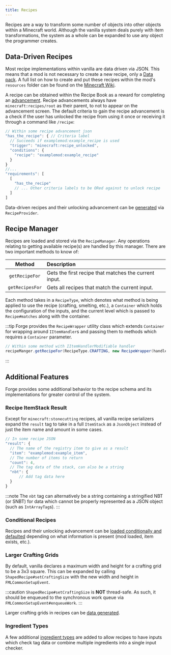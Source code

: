 ```yaml
---
title: Recipes
---
```


Recipes are a way to transform some number of objects into other objects within a Minecraft world. Although the vanilla system deals purely with item transformations, the system as a whole can be expanded to use any object the programmer creates.

## Data-Driven Recipes

Most recipe implementations within vanilla are data driven via JSON. This means that a mod is not necessary to create a new recipe, only a [Data pack][datapack]. A full list on how to create and put these recipes within the mod's `resources` folder can be found on the [Minecraft Wiki][wiki].

A recipe can be obtained within the Recipe Book as a reward for completing an [advancement][advancement]. Recipe advancements always have `minecraft:recipes/root` as their parent, to not to appear on the advancement screen. The default criteria to gain the recipe advancement is a check if the user has unlocked the recipe from using it once or receiving it through a command like `/recipe`:

```js
// Within some recipe advancement json
"has_the_recipe": { // Criteria label
  // Succeeds if examplemod:example_recipe is used
  "trigger": "minecraft:recipe_unlocked",
  "conditions": {
    "recipe": "examplemod:example_recipe"
  }
}
//...
"requirements": [
  [
    "has_the_recipe"
    // ... Other criteria labels to be ORed against to unlock recipe
  ]
]
```

Data-driven recipes and their unlocking advancement can be [generated][datagen] via `RecipeProvider`.

## Recipe Manager

Recipes are loaded and stored via the `RecipeManager`. Any operations relating to getting available recipe(s) are handled by this manager. There are two important methods to know of:

 Method         | Description
 :---:          | :---
`getRecipeFor`  | Gets the first recipe that matches the current input.
`getRecipesFor` | Gets all recipes that match the current input.

Each method takes in a `RecipeType`, which denotes what method is being applied to use the recipe (crafting, smelting, etc.), a `Container` which holds the configuration of the inputs, and the current level which is passed to `Recipe#matches` along with the container.

:::tip
Forge provides the `RecipeWrapper` utility class which extends `Container` for wrapping around `IItemHandler`s and passing them to methods which requires a `Container` parameter.

```java
// Within some method with IItemHandlerModifiable handler
recipeManger.getRecipeFor(RecipeType.CRAFTING, new RecipeWrapper(handler), level);
```
:::

## Additional Features

Forge provides some additional behavior to the recipe schema and its implementations for greater control of the system.

### Recipe ItemStack Result

Except for `minecraft:stonecutting` recipes, all vanilla recipe serializers expand the `result` tag to take in a full `ItemStack` as a `JsonObject` instead of just the item name and amount in some cases.

```js
// In some recipe JSON
"result": {
  // The name of the registry item to give as a result
  "item": "examplemod:example_item",
  // The number of items to return
  "count": 4,
  // The tag data of the stack, can also be a string
  "nbt": {
      // Add tag data here
  }
}
```

:::note
The `nbt` tag can alternatively be a string containing a stringified NBT (or SNBT) for data which cannot be properly represented as a JSON object (such as `IntArrayTag`s).
:::

### Conditional Recipes

Recipes and their unlocking advancement can be [loaded conditionally and defaulted][conditional] depending on what information is present (mod loaded, item exists, etc.).

### Larger Crafting Grids

By default, vanilla declares a maximum width and height for a crafting grid to be a 3x3 square. This can be expanded by calling `ShapedRecipe#setCraftingSize` with the new width and height in `FMLCommonSetupEvent`.

:::caution
`ShapedRecipe#setCraftingSize` is **NOT** thread-safe. As such, it should be enqueued to the synchronous work queue via `FMLCommonSetupEvent#enqueueWork`.
:::

Larger crafting grids in recipes can be [data generated][datagen].

### Ingredient Types

A few additional [ingredient types][ingredients] are added to allow recipes to have inputs which check tag data or combine multiple ingredients into a single input checker.

[datapack]: https://minecraft.fandom.com/wiki/Data_pack
[wiki]: https://minecraft.fandom.com/wiki/Recipe
[advancement]: ../advancements.md
[datagen]: ../../../datagen/server/recipes.md
[cap]: ../../../datastorage/capabilities.md
[conditional]: ../conditional.md#implementations
[ingredients]: ./ingredients.md#forge-types

